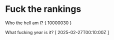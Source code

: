 # Fuck the rankings

Who the hell am I?
{ 10000030 }

What fucking year is it?
[ 2025-02-27T00:10:00Z ]
